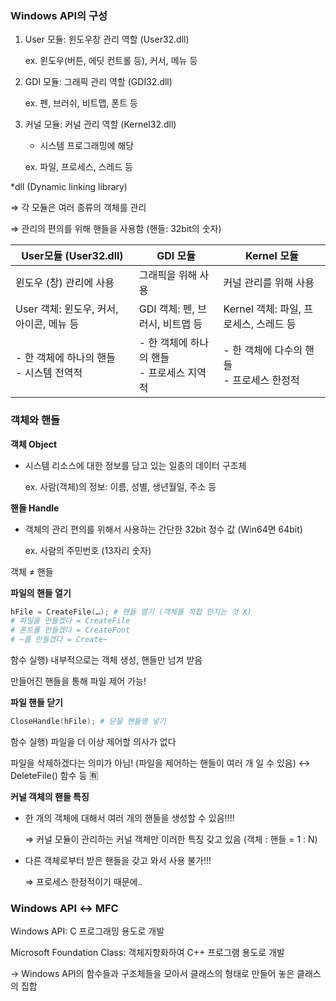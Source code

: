 ### Windows API의 구성

1. User 모듈: 윈도우창 관리 역할 (User32.dll)
    
    ex. 윈도우(버튼, 에딧 컨트롤 등), 커서, 메뉴 등
    
2. GDI 모듈: 그래픽 관리 역할 (GDI32.dll)
    
    ex. 펜, 브러쉬, 비트맵, 폰트 등
    
3. 커널 모듈: 커널 관리 역할 (Kernel32.dll)
    - 시스템 프로그래밍에 해당
    
    ex. 파일, 프로세스, 스레드 등
    

*dll (Dynamic linking library)

⇒ 각 모듈은 여러 종류의 객체를 관리

⇒ 관리의 편의를 위해 핸들을 사용함 (핸들: 32bit의 숫자)

| **User모듈 (User32.dll)** | **GDI 모듈** | **Kernel 모듈** |
| --- | --- | --- |
| 윈도우 (창) 관리에 사용 | 그래픽을 위해 사용 | 커널 관리를 위해 사용 |
| User 객체: 윈도우, 커서, 아이콘, 메뉴 등 | GDI 객체: 펜, 브러시, 비트맵 등 | Kernel 객체: 파일, 프로세스, 스레드 등 |
| - 한 객체에 하나의 핸들 <br> - 시스템 전역적 | - 한 객체에 하나의 핸들 <br> - 프로세스 지역적 | - 한 객체에 다수의 핸들 <br> - 프로세스 한정적 |

### 객체와 핸들

**객체 Object**

- 시스템 리소스에 대한 정보를 담고 있는 일종의 데이터 구조체
    
    ex. 사람(객체)의 정보: 이름, 성별, 생년월일, 주소 등
    

**핸들 Handle**

- 객체의 관리 편의를 위해서 사용하는 간단한 32bit 정수 값 (Win64면 64bit)
    
    ex. 사람의 주민번호 (13자리 숫자)
    

객체 ≠ 핸들

**파일의 핸들 열기**

```powershell
hFile = CreateFile(…); # 핸들 열기 (객체를 직접 만지는 것 X)
# 파일을 만들겠다 = CreateFile
# 폰트를 만들겠다 = CreateFont
# ~를 만들겠다 = Create~
```

함수 실행) 내부적으로는 객체 생성, 핸들만 넘겨 받음

만들어진 핸들을 통해 파일 제어 가능!

**파일 핸들 닫기**

```powershell
CloseHandle(hFile); # 닫을 핸들명 넣기
```

함수 실행) 파일을 더 이상 제어할 의사가 없다

파일을 삭제하겠다는 의미가 아님! (파일을 제어하는 핸들이 여러 개 일 수 있음) ↔ DeleteFile() 함수 등 🈶

**커널 객체의 핸들 특징**

- 한 개의 객체에 대해서 여러 개의 핸들을 생성할 수 있음!!!!
    
    ⇒ 커널 모듈이 관리하는 커널 객체만 이러한 특징 갖고 있음 (객체 : 핸들 = 1 : N)
    
- 다른 객체로부터 받은 핸들을 갖고 와서 사용 불가!!!
    
    ⇒ 프로세스 한정적이기 때문에..
    

### Windows API ↔ MFC

Windows API: C 프로그래밍 용도로 개발

Microsoft Foundation Class: 객체지향화하여 C++ 프로그램 용도로 개발

→ Windows API의 함수들과 구조체들을 모아서 클래스의 형태로 만들어 놓은 클래스의 집합
